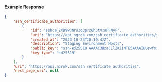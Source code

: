 <!-- Code generated for API Clients. DO NOT EDIT. -->

#### Example Response

```json
{
	"ssh_certificate_authorities": [
		{
			"id": "sshca_2XB9wJNru3q3prz6h3tVznPFNyF",
			"uri": "https://api.ngrok.com/ssh_certificate_authorities/sshca_2XB9wJNru3q3prz6h3tVznPFNyF",
			"created_at": "2023-10-23T20:10:42Z",
			"description": "Staging Environment Hosts",
			"public_key": "ssh-ed25519 AAAAC3NzaC1lZDI1NTE5AAAAIDUewfmioQGd4e2aLbwuN+XZXl48OOV1r6WsQ6ndRjBD",
			"key_type": "ed25519"
		}
	],
	"uri": "https://api.ngrok.com/ssh_certificate_authorities",
	"next_page_uri": null
}
```
